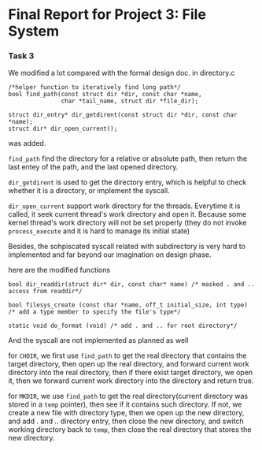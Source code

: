 Final Report for Project 3: File System
=======================================

### Task 3
We modified a lot compared with the formal design doc.
in directory.c

```
/*helper function to iteratively find long path*/
bool find_path(const struct dir *dir, const char *name,
               char *tail_name, struct dir *file_dir);

struct dir_entry* dir_getdirent(const struct dir *dir, const char *name);
struct dir* dir_open_current();
```

was added. 

`find_path` find the directory for a relative or absolute path, then return the last entey of the path, and the last opened directory.

`dir_getdirent` is used to get the directory entry, which is helpful to check whether it is a directory, or implement the syscall.

`dir_open_current` support work directory for the threads. Everytime it is called, it seek current thread's work directory and open it. Because some kernel thread's work directory will not be set properly (they do not invoke `process_execute` and it is hard to manage its initial state)

Besides, the sohpiscated syscall related with subdirectory is very hard to implemented and far beyond our imagination on design phase.

here are the modified functions
```
bool dir_readdir(struct dir* dir, const char* name) /* masked . and .. access from readdir*/

bool filesys_create (const char *name, off_t initial_size, int type) /* add a type member to specify the file's type*/

static void do_format (void) /* add . and .. for root directory*/
```
And the syscall are not implemented as planned as well

for `CHDIR`, we first use `find_path` to get the real directory that contains the target directory, then open up the real directory, and forward current work directory into the real directory, then if there exist target directory, we open it, then we forward current work directory into the directory and return true.

for `MKDIR`, we use `find_path` to get the real directory(current directory was stored in a `temp` pointer), then see if it contains such directory. If not, we create a new file with directory type, then we open up the new directory, and add . and .. directory entry, then close the new directory, and switch working directory back to `temp`, then close the real directory that stores the new directory.
